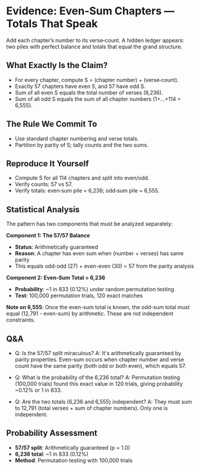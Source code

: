 # Evidence: Even‑Sum Chapters — Totals That Speak

Add each chapter’s number to its verse‑count. A hidden ledger appears: two piles with perfect balance and totals that equal the grand structure.

## What Exactly Is the Claim?

- For every chapter, compute S = (chapter number) + (verse‑count).
- Exactly 57 chapters have even S, and 57 have odd S.
- Sum of all even S equals the total number of verses (6,236).
- Sum of all odd S equals the sum of all chapter numbers (1+…+114 = 6,555).

## The Rule We Commit To

- Use standard chapter numbering and verse totals.
- Partition by parity of S; tally counts and the two sums.

## Reproduce It Yourself

- Compute S for all 114 chapters and split into even/odd.
- Verify counts: 57 vs 57.
- Verify totals: even‑sum pile = 6,236; odd‑sum pile = 6,555.

## Statistical Analysis

The pattern has two components that must be analyzed separately:

**Component 1: The 57/57 Balance**

- **Status**: Arithmetically guaranteed
- **Reason**: A chapter has even sum when (number + verses) has same parity
- This equals odd-odd (27) + even-even (30) = 57 from the parity analysis

**Component 2: Even-Sum Total = 6,236**

- **Probability**: ~1 in 833 (0.12%) under random permutation testing
- **Test**: 100,000 permutation trials, 120 exact matches

**Note on 6,555**: Once the even-sum total is known, the odd-sum total must equal (12,791 - even-sum) by arithmetic. These are not independent constraints.

## Q&A

- Q: Is the 57/57 split miraculous?
  A: It's arithmetically guaranteed by parity properties. Even-sum occurs when chapter number and verse count have the same parity (both odd or both even), which equals 57.

- Q: What is the probability of the 6,236 total?
  A: Permutation testing (100,000 trials) found this exact value in 120 trials, giving probability ~0.12% or 1 in 833.

- Q: Are the two totals (6,236 and 6,555) independent?
  A: They must sum to 12,791 (total verses + sum of chapter numbers). Only one is independent.

## Probability Assessment

- **57/57 split**: Arithmetically guaranteed (p = 1.0)
- **6,236 total**: ~1 in 833 (0.12%)
- **Method**: Permutation testing with 100,000 trials
